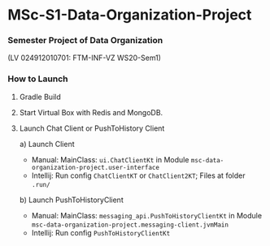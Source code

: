 # MSc-S1-Data-Organization-Project

### Semester Project of Data Organization 
(LV 024912010701: FTM-INF-VZ WS20-Sem1)

### How to Launch
1. Gradle Build
2. Start Virtual Box with Redis and MongoDB.
3. Launch Chat Client or PushToHistory Client 
    
    a) Launch Client
    - Manual:
      MainClass: ``ui.ChatClientKt`` in Module ``msc-data-organization-project.user-interface``
    - Intellij: Run config ``ChatClientKT`` or ``ChatClient2KT``; Files at folder ``.run/``
    
    b) Launch PushToHistoryClient
    - Manual: MainClass: ``messaging_api.PushToHistoryClientKt`` in Module ``msc-data-organization-project.messaging-client.jvmMain``
    - Intellij: Run config ``PushToHistoryClientKt``
    

